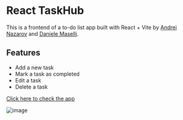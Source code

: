 # React TaskHub

This is a frontend of a to-do list app built with React + Vite by [Andrei Nazarov](https://www.linkedin.com/in/andrew-nazarov/) and [Daniele Maselli](https://www.linkedin.com/in/daniele-maselli-878a88101/).

## Features
- Add a new task
- Mark a task as completed
- Edit a task
- Delete a task

[Click here to check the app](https://react-taskhub.netlify.app/)
  
![image](https://github.com/andrewnzrv/react-taskhub/assets/73107890/7d4a5b1a-d777-414e-b7e0-058279c295d5)
